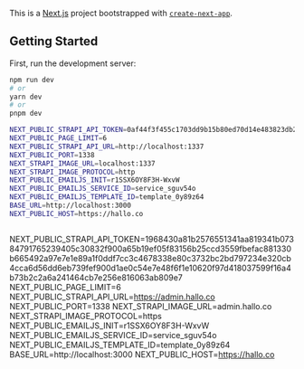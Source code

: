 This is a [Next.js](https://nextjs.org/) project bootstrapped with [`create-next-app`](https://github.com/vercel/next.js/tree/canary/packages/create-next-app).

## Getting Started

First, run the development server:

```bash
npm run dev
# or
yarn dev
# or
pnpm dev

NEXT_PUBLIC_STRAPI_API_TOKEN=0af44f3f455c1703dd9b15b80ed70d14e483823db223e0d8ac4ad032e1f1cf75729ddfd468a2cdfb9b51b85c35891535ae6ee2d7eee71357a63a9bf1c045c2febfc8d83fcbbe40390f18c5679c09446f2d72f465aa6ea68c0286b1f362287dda9fef8f7f02a3057eb173deadf2749f333e854cd079ef582a90d3a14a9593009f
NEXT_PUBLIC_PAGE_LIMIT=6
NEXT_PUBLIC_STRAPI_API_URL=http://localhost:1337
NEXT_PUBLIC_PORT=1338
NEXT_STRAPI_IMAGE_URL=localhost:1337
NEXT_STRAPI_IMAGE_PROTOCOL=http
NEXT_PUBLIC_EMAILJS_INIT=r1SSX6OY8F3H-WxvW
NEXT_PUBLIC_EMAILJS_SERVICE_ID=service_sguv54o
NEXT_PUBLIC_EMAILJS_TEMPLATE_ID=template_0y89z64
BASE_URL=http://localhost:3000
NEXT_PUBLIC_HOST=https://hallo.co



```
NEXT_PUBLIC_STRAPI_API_TOKEN=1968430a81b2576551341aa819341b07384791765239405c30832f900a65b19ef05f83156b25ccd3559fbefac881330b665492a97e7e1e89a1f0ddf7cc3c4678338e80c3732bc2bd797234e320cb4cca6d56dd6eb739fef900d1ae0c54e7e48f6f1e10620f97d418037599f16a4b73b2c2a6a241464cb7e256e816063ab809e7
NEXT_PUBLIC_PAGE_LIMIT=6
NEXT_PUBLIC_STRAPI_API_URL=https://admin.hallo.co
NEXT_PUBLIC_PORT=1338
NEXT_STRAPI_IMAGE_URL=admin.hallo.co
NEXT_STRAPI_IMAGE_PROTOCOL=https
NEXT_PUBLIC_EMAILJS_INIT=r1SSX6OY8F3H-WxvW
NEXT_PUBLIC_EMAILJS_SERVICE_ID=service_sguv54o
NEXT_PUBLIC_EMAILJS_TEMPLATE_ID=template_0y89z64
BASE_URL=http://localhost:3000
NEXT_PUBLIC_HOST=https://hallo.co
